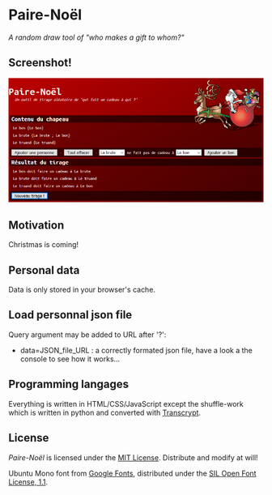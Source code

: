 Paire-Noël
==========
_A random draw tool of "who makes a gift to whom?"_

## Screenshot!

![Screenshot](screenshot.png)

## Motivation
Christmas is coming!

## Personal data
Data is only stored in your browser's cache.

## Load personnal json file
Query argument may be added to URL after '?':
- data=JSON_file_URL : a correctly formated json file, have a look a the console to see how it works...

## Programming langages
Everything is written in HTML/CSS/JavaScript except the shuffle-work which is written in python and converted with [Transcrypt](https://github.com/qquick/Transcrypt).


## License
_Paire-Noël_ is licensed under the [MIT License](LICENSE). Distribute and modify at will!

Ubuntu Mono font from [Google Fonts](https://fonts.google.com/specimen/Ubuntu+Mono), distributed under the [SIL Open Font License, 1.1](http://scripts.sil.org/cms/scripts/page.php?site_id=nrsi&id=OFL).
